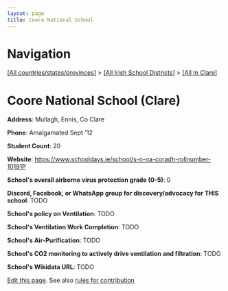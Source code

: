 ```yaml
---
layout: page
title: Coore National School
---
```

# Navigation

[[All countries/states/provinces]](../../..) > [[All Irish School Districts]](../..) > [[All In Clare]](..)

# Coore National School (Clare)

**Address**: Mullagh, Ennis, Co Clare

**Phone**: Amalgamated Sept '12

**Student Count**: 20

**Website**: <https://www.schooldays.ie/school/s-n-na-coradh-rollnumber-10191P>

**School's overall airborne virus protection grade (0-5)**: 0

**Discord, Facebook, or WhatsApp group for discovery/advocacy for THIS school**: TODO

**School's policy on Ventilation**: TODO

**School's Ventilation Work Completion**: TODO

**School's Air-Purification**: TODO

**School's CO2 monitoring to actively drive ventilation and filtration**: TODO

**School's Wikidata URL**: TODO


[Edit this page](https://github.com/ventilate-schools/Ireland/edit/main/./Clare/Coore_National_School.md). See also [rules for contribution](../../../contribution-rules/)